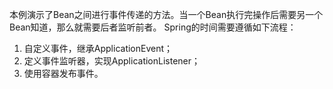 
本例演示了Bean之间进行事件传递的方法。当一个Bean执行完操作后需要另一个Bean知道，那么就需要后者监听前者。
Spring的时间需要遵循如下流程：
1. 自定义事件，继承ApplicationEvent；
2. 定义事件监听器，实现ApplicationListener；
3. 使用容器发布事件。